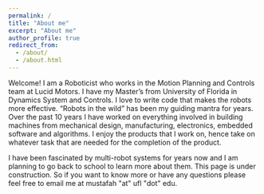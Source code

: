 ```yaml
---
permalink: /
title: "About me"
excerpt: "About me"
author_profile: true
redirect_from: 
  - /about/
  - /about.html
---
```

Welcome! I am a Roboticist who works in the Motion Planning and Controls team at Lucid Motors. I have my Master’s from University of Florida in Dynamics System and Controls. I love to write code that makes the robots more effective. “Robots in the wild” has been my guiding mantra for years. Over the past 10 years I have worked on everything involved in building machines from mechanical design, manufacturing, electronics, embedded software and algorithms. I enjoy the products that I work on, hence take on whatever task that are needed for the completion of the product.

I have been fascinated by multi-robot systems for years now and I am planning to go back to school to learn more about them. This page is under construction. So if you want to know more or have any questions please feel free to email me at mustafah "at" ufl "dot" edu.
